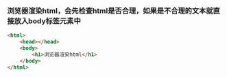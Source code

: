 ### 浏览器渲染html，会先检查html是否合理，如果是不合理的文本就直接放入body标签元素中
~~~html
<html>
    <head></head>
    <body>
        <h1>浏览器渲染html</h1>
    </body>
</html>
~~~
